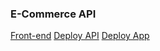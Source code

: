 ### E-Commerce API


[Front-end](https://github.com/fabioalcocer/e-commerce-x)
[Deploy API](https://chiringuito-api.vercel.app/)
[Deploy App](https://e-commerce-x.vercel.app/)

